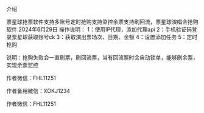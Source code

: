 
介绍

票星球抢票软件支持多账号定时抢购支持监控余票支持刷回流，票星球演唱会抢购软件
2024年6月29日
操作说明： 
1：使用IP代理，添加代理api 
2：手机验证码登录票星球获取账号ck 
3：获取演出票场次、日期、金额 
4：设置添加任务 5：定时抢购

说明：抢购失败会一直刷票，刷回流票，当有回流票时会自动锁单，能够刷余票，实现余票监控



作者微信：FHL11251

作者备用微信：XOKJ1234

作者微信：FHL11251
